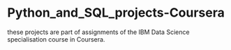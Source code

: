 # Python_and_SQL_projects-Coursera
these projects are part of assignments of the IBM Data Science specialisation course in Coursera.
